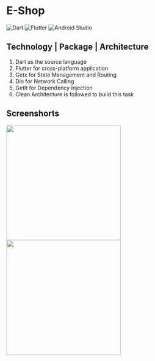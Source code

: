 # E-Shop

![Dart](https://img.shields.io/badge/dart-%230175C2.svg?style=for-the-badge&logo=dart&logoColor=white)
![Flutter](https://img.shields.io/badge/Flutter-%2302569B.svg?style=for-the-badge&logo=Flutter&logoColor=white)
![Android Studio](https://img.shields.io/badge/android%20studio-346ac1?style=for-the-badge&logo=android%20studio&logoColor=white)

## Technology | Package | Architecture 
1. Dart as the source language
2. Flutter for cross-platform application
3. Getx for State Management and Routing
4. Dio for Network Calling
5. GetIt for Dependency Injection
6. Clean Architecture is followed to build this task

## Screenshorts

<img src="https://github.com/user-attachments/assets/ae1682ea-4ecb-420c-bbe6-4a724a23830f" width="300"/>
<img src="https://github.com/user-attachments/assets/6cf0d5c9-7ced-4f7a-9dc0-505d661146f2" width="300"/>

